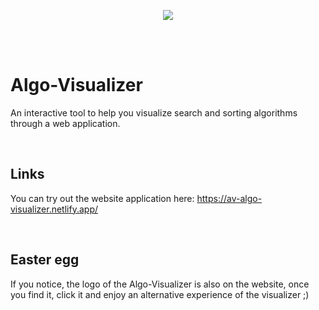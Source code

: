 <p align="center">
  <img src="https://github.com/CodingForTheBetter/Algo-Visualizer/blob/main/AV%20logo.jpg" />
</p>
<br/>
<br/>

# Algo-Visualizer
<p align="left">
An interactive tool to help you visualize search and sorting algorithms through a web application. 
  </p>
<br/>

## Links
You can try out the website application here:
https://av-algo-visualizer.netlify.app/

<br/>

## Easter egg
If you notice, the logo of the Algo-Visualizer is also on the website, once you find it, click it and enjoy an alternative experience of the visualizer ;) 
